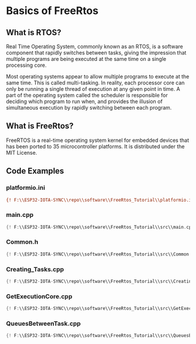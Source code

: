 # Basics of FreeRtos

## What is RTOS?

Real Time Operating System, commonly known as an RTOS, is a software component that rapidly switches between tasks, giving the impression that multiple programs are being executed at the same time on a single processing core.

Most operating systems appear to allow multiple programs to execute at the same time. This is called multi-tasking. In reality, each processor core can only be running a single thread of execution at any given point in time. A part of the operating system called the scheduler is responsible for deciding which program to run when, and provides the illusion of simultaneous execution by rapidly switching between each program.

## What is FreeRtos?

FreeRTOS is a real-time operating system kernel for embedded devices that has been ported to 35 microcontroller platforms. It is distributed under the MIT License.


## Code Examples

### platformio.ini
```ini
{! F:\\ESP32-IOTA-SYNC\\repo\\software\\FreeRtos_Tutorial\\platformio.ini!}
```

### main.cpp
```cpp
{! F:\\ESP32-IOTA-SYNC\\repo\\software\\FreeRtos_Tutorial\\src\\main.cpp!}
```

### Common.h
```h
{! F:\\ESP32-IOTA-SYNC\\repo\\software\\FreeRtos_Tutorial\\src\\Common.h!}
```

### Creating_Tasks.cpp
```cpp
{! F:\\ESP32-IOTA-SYNC\\repo\\software\\FreeRtos_Tutorial\\src\\Creating_Tasks.cpp!}
```

### GetExecutionCore.cpp
```cpp
{! F:\\ESP32-IOTA-SYNC\\repo\\software\\FreeRtos_Tutorial\\src\\GetExecutionCore.cpp!}
```

### QueuesBetweenTask.cpp
```cpp
{! F:\\ESP32-IOTA-SYNC\\repo\\software\\FreeRtos_Tutorial\\src\\QueuesBetweenTask.cpp!}
```
